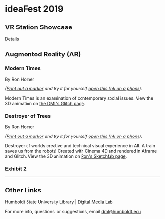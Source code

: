 # ideaFest 2019

## VR Station Showcase
Details

## Augmented Reality (AR)

### Modern Times
By Ron Homer

_([Print out a marker](assets/hiroMarker.pdf) and try it for yourself [open this link on a phone](https://modern-times.glitch.me/))._

Modern Times is an examination of contemporary social issues. View the 3D animation on [the DML's Glitch page](https://hand-reaching-orbit.glitch.me).

### Destroyer of Trees
By Ron Homer

_([Print out a marker](assets/hiroMarker.pdf) and try it for yourself [open this link on a phone](https://modern-times.glitch.me/))._

Destroyer of worlds creative and technical visual experience in AR. A train saves us from the robots!
Created with Cinema 4D and rendered in Aframe and Glitch. View the 3D animation on [Ron's Sketchfab page](https://sketchfab.com/3d-models/destroy-all-trees-3f7c740435bf44b8a5ed739767576fed).


### Exhibit 2



---
## Other Links
Humboldt State University Library | [Digital Media Lab](http://libguides.humboldt.edu/dml)

For more info, questions, or suggestions, email dml@humboldt.edu

